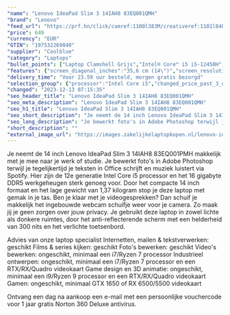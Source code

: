 ```yaml
---
"name": "Lenovo IdeaPad Slim 3 14IAH8 83EQ001QMH"
"brand": "Lenovo"
"feed_url": "https://prf.hn/click/camref:1100l383M/creativeref:1101l84031/destination:https%3A%2F%2Fwww.coolblue.nl%2Fproduct%2F933804"
"price": 649
"currency": "EUR"
"GTIN": "197532269040"
"supplier": "Coolblue"
"category": "Laptops"
"bullet_points": ["Laptop Clamshell Grijs","Intel® Core™ i5 i5-12450H","35,6 cm (14\") Full HD 1920 x 1080 Pixels IPS LED backlight 16:10","16 GB LPDDR5-SDRAM 4800 MHz","512 GB SSD","Intel® UHD Graphics","Wi-Fi 6 (802.11ax) Bluetooth 5.1","Lithium-Polymeer (LiPo) 47 Wh 8,1 uur 65 W","Windows 11 Home 64-bit"]
"features": {"screen_diagonal_inches":"35,6 cm (14\")","screen_resolution":"1920 x 1080 Pixels","processor_family":"Intel® Core™ i5","memory_size":"16 GB","memory_type":"LPDDR5-SDRAM","total_storage_space":"512 GB","operating_system":"Windows 11 Home","battery_capacity":"47 Wh","width":"324,3 mm","depth":"213,8 mm","height":"17,9 mm","weight":"1,37 kg"}
"delivery_time": "Voor 23.59 uur besteld, morgen gratis bezorgd"
"selection_group": {"processor":"Intel Core i5","changed_price_past_3_days":false,"product_family":"IdeaPad"}
"changed": "2023-12-13 07:15:35"
"seo_header_title": "Lenovo IdeaPad Slim 3 14IAH8 83EQ001QMH"
"seo_meta_description": "Lenovo IdeaPad Slim 3 14IAH8 83EQ001QMH"
"seo_h1_title": "Lenovo IdeaPad Slim 3 14IAH8 83EQ001QMH"
"seo_short_description": "Je neemt de 14 inch Lenovo IdeaPad Slim 3 14IAH8 83EQ001PMH makkelijk met je mee naar je werk of studie."
"seo_long_description": "Je bewerkt foto's in Adobe Photoshop terwijl je tegelijkertijd je teksten in Office schrijft en muziek luistert via Spotify. Hier zijn de 12e generatie Intel Core i5 processor en het 16 gigabyte DDR5 werkgeheugen sterk genoeg voor. Door het compacte 14 inch formaat en het lage gewicht van 1,37 kilogram stop je deze laptop met gemak in je tas. Ben je klaar met je videogesprekken? Dan schuif je makkelijk het ingebouwde webcam schuifje weer voor je camera. Zo maak jij je geen zorgen over jouw privacy. Je gebruikt deze laptop in zowel lichte als donkere ruimtes, door het anti-reflecterende scherm met een helderheid van 300 nits en het verlichte toetsenbord. \r\n\r\nAdvies van onze laptop specialist\r\nInternetten, mailen & tekstverwerken: geschikt\r\nFilms & series kijken: geschikt\r\nFoto's bewerken: geschikt\r\nVideo's bewerken: ongeschikt, minimaal een i7/Ryzen 7 processor\r\nIndustrieel ontwerpen: ongeschikt, minimaal een i7/Ryzen 7 processor en een RTX/RX/Quadro videokaart\r\nGame design en 3D animatie: ongeschikt, minimaal een i9/Ryzen 9 processor en een RTX/RX/Quadro videokaart\r\nGamen: ongeschikt, minimaal GTX 1650 of RX 6500/5500 videokaart\r\n \r\nOntvang een dag na aankoop een e-mail met een persoonlijke vouchercode voor 1 jaar gratis Norton 360 Deluxe antivirus."
"short_description": ""
"external_image_url": "https://images.zakelijkelaptopkopen.nl/lenovo-ideapad-slim-3-14iah8-83eq001qmh.webp"
---
```


Je neemt de 14 inch Lenovo IdeaPad Slim 3 14IAH8 83EQ001PMH makkelijk met je mee naar je werk of studie. Je bewerkt foto's in Adobe Photoshop terwijl je tegelijkertijd je teksten in Office schrijft en muziek luistert via Spotify. Hier zijn de 12e generatie Intel Core i5 processor en het 16 gigabyte DDR5 werkgeheugen sterk genoeg voor. Door het compacte 14 inch formaat en het lage gewicht van 1,37 kilogram stop je deze laptop met gemak in je tas. Ben je klaar met je videogesprekken? Dan schuif je makkelijk het ingebouwde webcam schuifje weer voor je camera. Zo maak jij je geen zorgen over jouw privacy. Je gebruikt deze laptop in zowel lichte als donkere ruimtes, door het anti-reflecterende scherm met een helderheid van 300 nits en het verlichte toetsenbord.

Advies van onze laptop specialist
Internetten, mailen & tekstverwerken: geschikt
Films & series kijken: geschikt
Foto's bewerken: geschikt
Video's bewerken: ongeschikt, minimaal een i7/Ryzen 7 processor
Industrieel ontwerpen: ongeschikt, minimaal een i7/Ryzen 7 processor en een RTX/RX/Quadro videokaart
Game design en 3D animatie: ongeschikt, minimaal een i9/Ryzen 9 processor en een RTX/RX/Quadro videokaart
Gamen: ongeschikt, minimaal GTX 1650 of RX 6500/5500 videokaart
 
Ontvang een dag na aankoop een e-mail met een persoonlijke vouchercode voor 1 jaar gratis Norton 360 Deluxe antivirus.